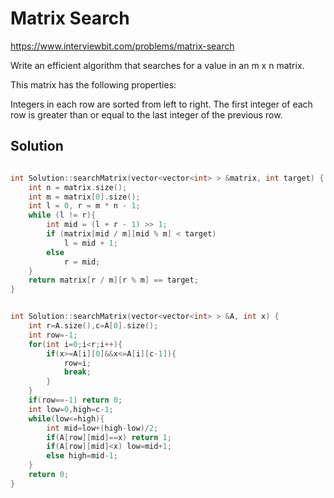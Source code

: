 # Matrix Search

https://www.interviewbit.com/problems/matrix-search


Write an efficient algorithm that searches for a value in an m x n matrix.

This matrix has the following properties:

Integers in each row are sorted from left to right.
The first integer of each row is greater than or equal to the last integer of the previous row.
## Solution

```cpp

int Solution::searchMatrix(vector<vector<int> > &matrix, int target) {
    int n = matrix.size();
    int m = matrix[0].size();
    int l = 0, r = m * n - 1;
    while (l != r){
        int mid = (l + r - 1) >> 1;
        if (matrix[mid / m][mid % m] < target)
            l = mid + 1;
        else 
            r = mid;
    }
    return matrix[r / m][r % m] == target;
}


int Solution::searchMatrix(vector<vector<int> > &A, int x) {
    int r=A.size(),c=A[0].size();
    int row=-1;
    for(int i=0;i<r;i++){
        if(x>=A[i][0]&&x<=A[i][c-1]){
            row=i;
            break;
        }
    }
    if(row==-1) return 0;
    int low=0,high=c-1;
    while(low<=high){
        int mid=low+(high-low)/2;
        if(A[row][mid]==x) return 1;
        if(A[row][mid]<x) low=mid+1;
        else high=mid-1;
    }
    return 0;
}

```